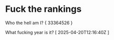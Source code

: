 # Fuck the rankings

Who the hell am I?
{ 33364526 }

What fucking year is it?
[ 2025-04-20T12:16:40Z ]
